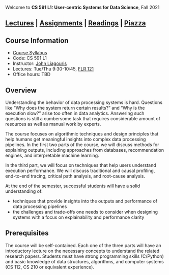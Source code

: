 Welcome to **CS 591 L1: User-centric Systems for Data Science**, Fall 2021

## [Lectures](./lectures.html) \| [Assignments](./assignments.html) \| [Readings](./readings.html) \| [Piazza](https://piazza.com/bu/fall2021/cs591l1/home)

## Course Information

- [Course Syllabus](./syllabus.html)
- Code: CS 591 L1
- Instructor: [John Liagouris](https://cs-people.bu.edu/liagos/)
- Lectures: Tue/Thu 9:30-10:45, [FLR	121](https://www.bu.edu/classrooms/classroom/flr-121/)
- Office hours: TBD

## Overview

Understanding the behavior of data processing systems is hard. Questions like “Why does the system return certain results?” and “Why is the execution slow?” arise too often in data analytics. Answering such questions is still a cumbersome task that requires considerable amount of resources as well as manual work by experts.

The course focuses on algorithmic techniques and design principles that help humans get meaningful insights into complex data processing pipelines. In the first two parts of the course, we will discuss methods for explaining outputs, including approaches from databases, recommendation engines, and interpretable machine learning.

In the third part, we will focus on techniques that help users understand execution performance. We will discuss traditional and causal profiling, end-to-end tracing, critical path analysis, and root-cause analysis.

At the end of the semester, successful students will have a solid understanding of:

- techniques that provide insights into the outputs and performance of data processing pipelines
- the challenges and trade-offs one needs to consider when designing systems with a focus on explainability and performance clarity

## Prerequisites
The course will be self-contained. Each one of the three parts will have an introductory lecture on the necessary concepts to understand the related research papers. Students must have strong programming skills (C/Python) and basic knowledge of data structures, algorithms, and computer systems (CS 112, CS 210 or equivalent experience).
